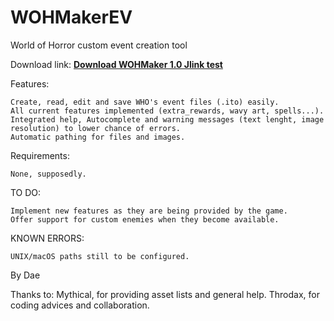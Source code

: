 # WOHMakerEV

World of Horror custom event creation tool

Download link:  <b>[Download WOHMaker 1.0 Jlink test](WOHMaker.zip?raw=true)</b>


Features:

    Create, read, edit and save WHO's event files (.ito) easily.
    All current features implemented (extra_rewards, wavy art, spells...).
    Integrated help, Autocomplete and warning messages (text lenght, image resolution) to lower chance of errors.
    Automatic pathing for files and images.

Requirements:

    None, supposedly.

TO DO:

    Implement new features as they are being provided by the game.
    Offer support for custom enemies when they become available.

KNOWN ERRORS:

    UNIX/macOS paths still to be configured.

By Dae

Thanks to: Mythical, for providing asset lists and general help. Throdax, for coding advices and collaboration.

